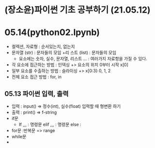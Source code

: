 # (장소윤)파이썬 기초 공부하기 (21.05.12)
# 05.14(python02.lpynb)
+ 컬렉션, 자료형 : 순서있는지, 없는지
+ 문자열 (str) : 문자들의 모임
+리 스트 (list) : 문자들의 모임
  + 요소에는 숫자, 실수, 문자열, 리스트 ... : 여러가지 자료항을 가질 수 있다.
+ 각 요소에 접근하는 방법 : 인덱싱 +> 요소의 위치 0부터 시작 x[0]
+ 일부 요소를 수출하는 방법 : 슬라이싱 +> x[0:3} 0, 1, 2
+ 전체 요소 접근 방법 : for, in 
 
## 05.13 파이썬 입력, 출력
+ 입력 : input() => 정수(int), 실수(float) 입력할 때 형변환 하기
+ 출력 : print() => f-string
+ if문
  + If ,,, : 명령문 elif ,,, : 명령문 else :
+ for문 :반복문 => range
+ while문
+ 

